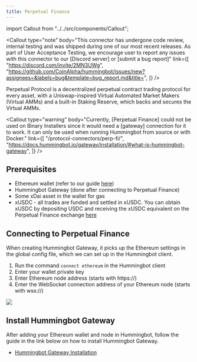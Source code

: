 ```yaml
---
title: Perpetual Finance
---
```


import Callout from "../../src/components/Callout";

<Callout
  type="note"
  body="This connector has undergone code review, internal testing and was shipped during one of our most recent releases. As part of User Acceptance Testing, we encourage user to report any issues with this connector to our [Discord server] or [submit a bug report]"
  link={[
    "https://discord.com/invite/2MN3UWg",
    "https://github.com/CoinAlpha/hummingbot/issues/new?assignees=&labels=bug&template=bug_report.md&title=",
  ]}
/>

Perpetual Protocol is a decentralized perpetual contract trading protocol for every asset, with a Uniswap-inspired Virtual Automated Market Makers (Virtual AMMs) and a built-in Staking Reserve, which backs and secures the Virtual AMMs.

<Callout
  type="warning"
  body="Currently, [Perpetual Finance] could not be used on Binary Installers since it would need a [gateway] connection for it to work. It can only be used when running Hummingbot from source or with Docker."
  link={[
    "/protocol-connectors/perp-fi/",
    "https://docs.hummingbot.io/gateway/installation/#what-is-hummingbot-gateway",
  ]}
/>

## Prerequisites

- Ethereum wallet (refer to our guide [here](/operation/connect-exchange/#setup-ethereum-wallet))
- Hummingbot Gateway (done after connecting to Perpetual Finance)
- Some xDai asset in the wallet for gas
- xUSDC - all trades are funded and settled in xUSDC. You can obtain xUSDC by depositing USDC and receiving the xUSDC equivalent on the Perpetual Finance exchange [here](https://perp.exchange)

## Connecting to Perpetual Finance

When creating Hummingbot Gateway, it picks up the Ethereum settings in the global config file, which we can set up in the Hummingbot client.

1. Run the command `connect ethereum` in the Hummingbot client
2. Enter your wallet private key
3. Enter Ethereum node address (starts with https://)
4. Enter the WebSocket connection address of your Ethereum node (starts with wss://)

![](/assets/img/connect-ethereum.gif)

## Install Hummingbot Gateway

After adding your Ethereum wallet and node in Hummingbot, follow the guide in the link below on how to install Hummingbot Gateway.

- [Hummingbot Gateway Installation](/gateway/installation/)
